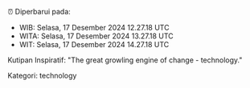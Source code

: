 ⏰ Diperbarui pada:
- WIB: Selasa, 17 Desember 2024 12.27.18 UTC
- WITA: Selasa, 17 Desember 2024 13.27.18 UTC
- WIT: Selasa, 17 Desember 2024 14.27.18 UTC

Kutipan Inspiratif:
"The great growling engine of change - technology."


Kategori: technology

